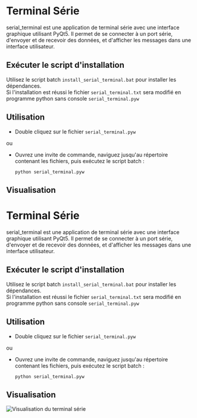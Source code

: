 # Terminal Série

serial_terminal est une application de terminal série avec une interface graphique utilisant PyQt5. Il permet de se connecter à un port série, d'envoyer et de recevoir des données, et d'afficher les messages dans une interface utilisateur.

## Exécuter le script d'installation

Utilisez le script batch `install_serial_terminal.bat` pour installer les dépendances.  
Si l'installation est réussi le fichier `serial_terminal.txt` sera modifié en programme python sans console `serial_terminal.pyw` 

## Utilisation

+ Double cliquez sur le fichier `serial_terminal.pyw`  

ou

+ Ouvrez une invite de commande, naviguez jusqu'au répertoire contenant les fichiers, puis exécutez le script batch :
   ```
   python serial_terminal.pyw

## Visualisation
# Terminal Série

serial_terminal est une application de terminal série avec une interface graphique utilisant PyQt5. Il permet de se connecter à un port série, d'envoyer et de recevoir des données, et d'afficher les messages dans une interface utilisateur.

## Exécuter le script d'installation

Utilisez le script batch `install_serial_terminal.bat` pour installer les dépendances.  
Si l'installation est réussi le fichier `serial_terminal.txt` sera modifié en programme python sans console `serial_terminal.pyw` 

## Utilisation

+ Double cliquez sur le fichier `serial_terminal.pyw`  

ou

+ Ouvrez une invite de commande, naviguez jusqu'au répertoire contenant les fichiers, puis exécutez le script batch :
    ```
    python serial_terminal.pyw
    ```

## Visualisation

![Visualisation du terminal série](serial_terminal.png)
